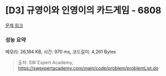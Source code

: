 # [D3] 규영이와 인영이의 카드게임 - 6808 

[문제 링크](https://swexpertacademy.com/main/code/problem/problemDetail.do?contestProbId=AWgv9va6HnkDFAW0) 

### 성능 요약

메모리: 26,184 KB, 시간: 970 ms, 코드길이: 4,261 Bytes



> 출처: SW Expert Academy, https://swexpertacademy.com/main/code/problem/problemList.do